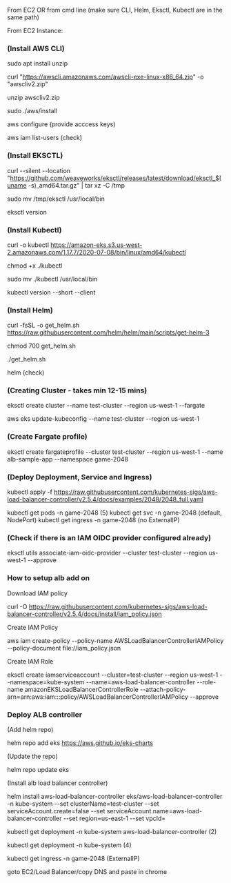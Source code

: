 From EC2 OR from cmd line (make sure CLI, Helm, Eksctl, Kubectl are in the same path)

From EC2 Instance:

### (Install AWS CLI)

sudo apt install unzip

curl "https://awscli.amazonaws.com/awscli-exe-linux-x86_64.zip" -o "awscliv2.zip"

unzip awscliv2.zip

sudo ./aws/install

aws configure (provide acccess keys)

aws iam list-users (check)

### (Install EKSCTL)

curl --silent --location "https://github.com/weaveworks/eksctl/releases/latest/download/eksctl_$(uname -s)_amd64.tar.gz" | tar xz -C /tmp

sudo mv /tmp/eksctl /usr/local/bin

eksctl version

### (Install Kubectl)

curl -o kubectl https://amazon-eks.s3.us-west-2.amazonaws.com/1.17.7/2020-07-08/bin/linux/amd64/kubectl

chmod +x ./kubectl

sudo mv ./kubectl /usr/local/bin

kubectl version --short --client

### (Install Helm)

curl -fsSL -o get_helm.sh https://raw.githubusercontent.com/helm/helm/main/scripts/get-helm-3

chmod 700 get_helm.sh

./get_helm.sh

helm (check)

### (Creating Cluster - takes min 12-15 mins)

eksctl create cluster --name test-cluster --region us-west-1 --fargate

aws eks update-kubeconfig --name test-cluster --region us-west-1

### (Create Fargate profile)

eksctl create fargateprofile --cluster test-cluster --region us-west-1 --name alb-sample-app --namespace game-2048

### (Deploy Deployment, Service and Ingress)

kubectl apply -f https://raw.githubusercontent.com/kubernetes-sigs/aws-load-balancer-controller/v2.5.4/docs/examples/2048/2048_full.yaml

kubectl get pods -n game-2048 (5)
kubectl get svc -n game-2048 (default, NodePort)
kubectl get ingress -n game-2048 (no ExternalIP)

### (Check if there is an IAM OIDC provider configured already)

eksctl utils associate-iam-oidc-provider --cluster test-cluster --region us-west-1 --approve

### How to setup alb add on

Download IAM policy

curl -O https://raw.githubusercontent.com/kubernetes-sigs/aws-load-balancer-controller/v2.5.4/docs/install/iam_policy.json

Create IAM Policy

aws iam create-policy --policy-name AWSLoadBalancerControllerIAMPolicy --policy-document file://iam_policy.json

Create IAM Role

eksctl create iamserviceaccount --cluster=test-cluster --region us-west-1 --namespace=kube-system --name=aws-load-balancer-controller --role-name amazonEKSLoadBalancerControllerRole --attach-policy-arn=arn:aws:iam::<your-aws-account-id>:policy/AWSLoadBalancerControllerIAMPolicy --approve

### Deploy ALB controller

(Add helm repo)

helm repo add eks https://aws.github.io/eks-charts

(Update the repo)

helm repo update eks

(Install alb load balancer controller)

helm install aws-load-balancer-controller eks/aws-load-balancer-controller -n kube-system --set clusterName=test-cluster --set serviceAccount.create=false --set serviceAccount.name=aws-load-balancer-controller --set region=us-east-1 --set vpcId=<your-vpc-id>

kubectl get deployment -n kube-system aws-load-balancer-controller (2)

kubectl get deployment -n kube-system (4)

kubectl get ingress -n game-2048 (ExternalIP)

goto EC2/Load Balancer/copy DNS and paste in chrome


